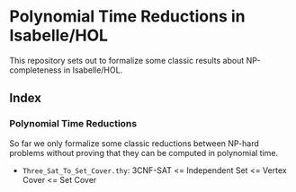 # Polynomial Time Reductions in Isabelle/HOL
This repository sets out to formalize some classic results about NP-completeness in Isabelle/HOL.

## Index
### Polynomial Time Reductions
So far we only formalize some classic reductions between NP-hard problems without proving
that they can be computed in polynomial time.
- `Three_Sat_To_Set_Cover.thy`: 3CNF-SAT <= Independent Set <= Vertex Cover <= Set Cover 

